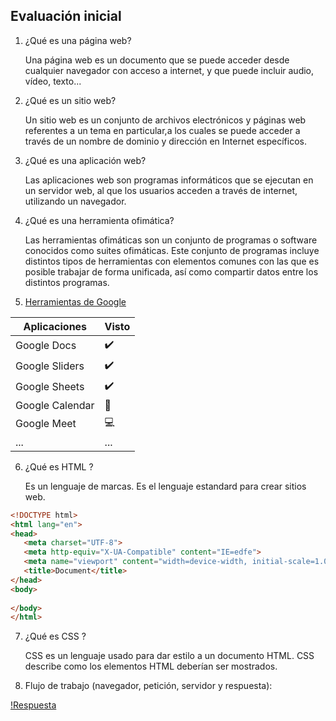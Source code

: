 ## Evaluación inicial

1. ¿Qué es una página web?

    Una página web es un documento que se puede acceder desde cualquier navegador con acceso a internet, y que puede incluir audio, vídeo, texto...

2. ¿Qué es un sitio web?

    Un sitio web es un conjunto de archivos electrónicos y páginas web referentes a un tema en particular,a los cuales se puede acceder a través de un nombre de dominio y dirección en Internet específicos.

3. ¿Qué es una aplicación web?

    Las aplicaciones web son programas informáticos que se ejecutan en un servidor web, al que los usuarios acceden a través de internet, utilizando un navegador.

4. ¿Qué es una herramienta ofimática?

    Las herramientas ofimáticas son un conjunto de programas o software conocidos como suites ofimáticas. Este conjunto de programas incluye distintos tipos de herramientas con elementos comunes con las que es posible trabajar de forma unificada, así como compartir datos entre los distintos programas.
    
5. [Herramientas de Google](https://www.google.com/intl/es-419/chrome/browser-tools/)

| Aplicaciones | Visto |
| ------------ | ------|
| Google Docs | :heavy_check_mark: |
| Google Sliders | :heavy_check_mark: |
| Google Sheets | :heavy_check_mark: |
| Google Calendar | :calendar: |
| Google Meet | :computer: |
| ... | ... |

6. ¿Qué es HTML ?

    Es un lenguaje de marcas. Es el lenguaje estandard para crear sitios web.
    
 ```html
<!DOCTYPE html>
<html lang="en">
<head>
    <meta charset="UTF-8">
    <meta http-equiv="X-UA-Compatible" content="IE=edfe">
    <meta name="viewport" content="width=device-width, initial-scale=1.0">
    <title>Document</title>
</head>
<body>
    
</body>
</html>
```

7. ¿Qué es CSS ?
    
    CSS es un lenguaje usado para dar estilo a un documento HTML. CSS describe como los
elementos HTML deberían ser mostrados.

8. Flujo de trabajo (navegador, petición, servidor y respuesta):

 [!Respuesta]([https://raw.githubusercontent.com/ainaorozcogonzalez/M4UF1A2_DocumentarConMarkdown_AinaOrozcoGonzalez/main/Captura%20de%20pantalla%202022-09-20%20115632.png](https://helpx.adobe.com/content/dam/help/es/dreamweaver/using/web-applications/jcr%3Acontent/main-pars/image_0/ds_process_static.png.img.png))
